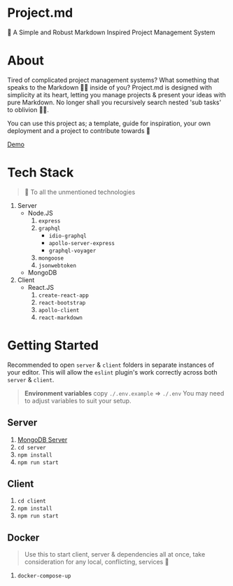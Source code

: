 # Project.md

📝 A Simple and Robust Markdown Inspired Project Management System


# About

Tired of complicated project management systems? What something that speaks to the Markdown 🐱‍👤 inside of you? Project.md is designed with simplicity at its heart, letting you manage projects & present your ideas with pure Markdown. No longer shall you recursively search nested 'sub tasks' to oblivion 🌌🤯.

You can use this project as; a template, guide for inspiration, your own deployment and a project to contribute towards 🍻

[Demo]()

# Tech Stack

> 🍻 To all the unmentioned technologies 

1. Server
    * Node.JS
        1. `express`
        2. `graphql`
            * `idio-graphql`
            * `apollo-server-express`
            * `graphql-voyager`
        3. `mongoose`
        4. `jsonwebtoken`
    * MongoDB
2. Client
    * React.JS
        1. `create-react-app`
        2. `react-bootstrap`
        3. `apollo-client`
        4. `react-markdown`

# Getting Started
Recommended to open `server` & `client` folders in separate instances of your editor. This will allow the `eslint` plugin's work correctly across both `server` & `client`.

> **Environment variables** copy `./.env.example` => `./.env` You may need to adjust variables to suit your setup.

## Server 
1. [MongoDB Server](https://www.mongodb.com/)
2. `cd server`
3. `npm install`
4. `npm run start`

## Client 

1. `cd client`
2. `npm install`
3. `npm run start`

## Docker

> Use this to start client, server & dependencies all at once, take consideration for any local, conflicting, services 🐳

1. `docker-compose-up`

